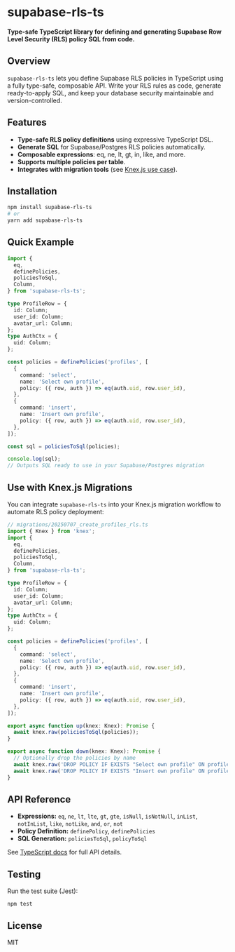 
# supabase-rls-ts

**Type-safe TypeScript library for defining and generating Supabase Row Level Security (RLS) policy SQL from code.**


## Overview

`supabase-rls-ts` lets you define Supabase RLS policies in TypeScript using a fully type-safe, composable API. Write your RLS rules as code, generate ready-to-apply SQL, and keep your database security maintainable and version-controlled.


## Features

- **Type-safe RLS policy definitions** using expressive TypeScript DSL.
- **Generate SQL** for Supabase/Postgres RLS policies automatically.
- **Composable expressions**: eq, ne, lt, gt, in, like, and more.
- **Supports multiple policies per table**.
- **Integrates with migration tools** (see [Knex.js use case](#use-with-knexjs-migrations)).


## Installation

```sh
npm install supabase-rls-ts
# or
yarn add supabase-rls-ts
```


## Quick Example

```ts
import {
  eq,
  definePolicies,
  policiesToSql,
  Column,
} from 'supabase-rls-ts';

type ProfileRow = {
  id: Column;
  user_id: Column;
  avatar_url: Column;
};
type AuthCtx = {
  uid: Column;
};

const policies = definePolicies('profiles', [
  {
    command: 'select',
    name: 'Select own profile',
    policy: ({ row, auth }) => eq(auth.uid, row.user_id),
  },
  {
    command: 'insert',
    name: 'Insert own profile',
    policy: ({ row, auth }) => eq(auth.uid, row.user_id),
  },
]);

const sql = policiesToSql(policies);

console.log(sql);
// Outputs SQL ready to use in your Supabase/Postgres migration
```


## Use with Knex.js Migrations

You can integrate `supabase-rls-ts` into your Knex.js migration workflow to automate RLS policy deployment:

```ts
// migrations/20250707_create_profiles_rls.ts
import { Knex } from 'knex';
import {
  eq,
  definePolicies,
  policiesToSql,
  Column,
} from 'supabase-rls-ts';

type ProfileRow = {
  id: Column;
  user_id: Column;
  avatar_url: Column;
};
type AuthCtx = {
  uid: Column;
};

const policies = definePolicies('profiles', [
  {
    command: 'select',
    name: 'Select own profile',
    policy: ({ row, auth }) => eq(auth.uid, row.user_id),
  },
  {
    command: 'insert',
    name: 'Insert own profile',
    policy: ({ row, auth }) => eq(auth.uid, row.user_id),
  },
]);

export async function up(knex: Knex): Promise {
  await knex.raw(policiesToSql(policies));
}

export async function down(knex: Knex): Promise {
  // Optionally drop the policies by name
  await knex.raw('DROP POLICY IF EXISTS "Select own profile" ON profiles;');
  await knex.raw('DROP POLICY IF EXISTS "Insert own profile" ON profiles;');
}
```


## API Reference

- **Expressions:** `eq`, `ne`, `lt`, `lte`, `gt`, `gte`, `isNull`, `isNotNull`, `inList`, `notInList`, `like`, `notLike`, `and`, `or`, `not`
- **Policy Definition:** `definePolicy`, `definePolicies`
- **SQL Generation:** `policiesToSql`, `policyToSql`

See [TypeScript docs](./src/) for full API details.


## Testing

Run the test suite (Jest):

```
npm test
```


## License

MIT
